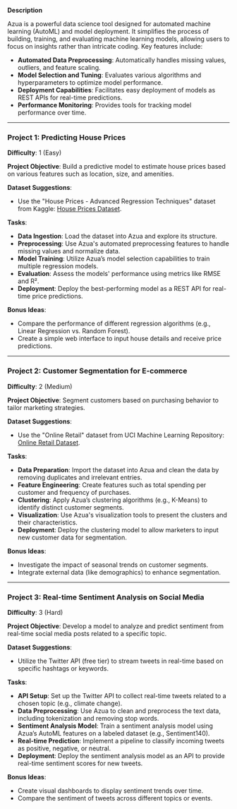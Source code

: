 **Description**

Azua is a powerful data science tool designed for automated machine learning (AutoML) and model deployment. It simplifies the process of building, training, and evaluating machine learning models, allowing users to focus on insights rather than intricate coding. Key features include:

- **Automated Data Preprocessing**: Automatically handles missing values, outliers, and feature scaling.
- **Model Selection and Tuning**: Evaluates various algorithms and hyperparameters to optimize model performance.
- **Deployment Capabilities**: Facilitates easy deployment of models as REST APIs for real-time predictions.
- **Performance Monitoring**: Provides tools for tracking model performance over time.

---

### Project 1: Predicting House Prices
**Difficulty**: 1 (Easy)

**Project Objective**: Build a predictive model to estimate house prices based on various features such as location, size, and amenities.

**Dataset Suggestions**: 
- Use the "House Prices - Advanced Regression Techniques" dataset from Kaggle: [House Prices Dataset](https://www.kaggle.com/c/house-prices-advanced-regression-techniques/data).

**Tasks**:
- **Data Ingestion**: Load the dataset into Azua and explore its structure.
- **Preprocessing**: Use Azua's automated preprocessing features to handle missing values and normalize data.
- **Model Training**: Utilize Azua’s model selection capabilities to train multiple regression models.
- **Evaluation**: Assess the models' performance using metrics like RMSE and R².
- **Deployment**: Deploy the best-performing model as a REST API for real-time price predictions.

**Bonus Ideas**: 
- Compare the performance of different regression algorithms (e.g., Linear Regression vs. Random Forest).
- Create a simple web interface to input house details and receive price predictions.

---

### Project 2: Customer Segmentation for E-commerce
**Difficulty**: 2 (Medium)

**Project Objective**: Segment customers based on purchasing behavior to tailor marketing strategies.

**Dataset Suggestions**: 
- Use the "Online Retail" dataset from UCI Machine Learning Repository: [Online Retail Dataset](https://archive.ics.uci.edu/ml/datasets/Online+Retail).

**Tasks**:
- **Data Preparation**: Import the dataset into Azua and clean the data by removing duplicates and irrelevant entries.
- **Feature Engineering**: Create features such as total spending per customer and frequency of purchases.
- **Clustering**: Apply Azua’s clustering algorithms (e.g., K-Means) to identify distinct customer segments.
- **Visualization**: Use Azua's visualization tools to present the clusters and their characteristics.
- **Deployment**: Deploy the clustering model to allow marketers to input new customer data for segmentation.

**Bonus Ideas**: 
- Investigate the impact of seasonal trends on customer segments.
- Integrate external data (like demographics) to enhance segmentation.

---

### Project 3: Real-time Sentiment Analysis on Social Media
**Difficulty**: 3 (Hard)

**Project Objective**: Develop a model to analyze and predict sentiment from real-time social media posts related to a specific topic.

**Dataset Suggestions**: 
- Utilize the Twitter API (free tier) to stream tweets in real-time based on specific hashtags or keywords.

**Tasks**:
- **API Setup**: Set up the Twitter API to collect real-time tweets related to a chosen topic (e.g., climate change).
- **Data Preprocessing**: Use Azua to clean and preprocess the text data, including tokenization and removing stop words.
- **Sentiment Analysis Model**: Train a sentiment analysis model using Azua’s AutoML features on a labeled dataset (e.g., Sentiment140).
- **Real-time Prediction**: Implement a pipeline to classify incoming tweets as positive, negative, or neutral.
- **Deployment**: Deploy the sentiment analysis model as an API to provide real-time sentiment scores for new tweets.

**Bonus Ideas**: 
- Create visual dashboards to display sentiment trends over time.
- Compare the sentiment of tweets across different topics or events.

